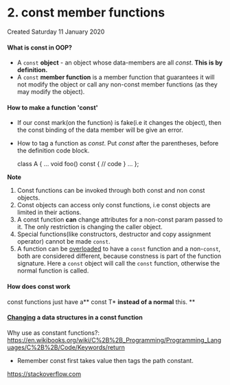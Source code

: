 # 2. const member functions
Created Saturday 11 January 2020

#### What is const in OOP?

* A ``const`` **object** - an object whose data-members are all *const*. **This is by definition.**
* A ``const`` **member function** is a member function that guarantees it will not modify the object or call any non-const member functions (as they may modify the object).


#### How to make a function 'const'

* If our const mark(on the function) is fake(i.e it changes the object), then the const binding of the data member will be give an error.
* How to tag a function as *const*. Put *const* after the parentheses, before the definition code block.


	class A
	{
		...
		void foo() const
		{
			// code
		}
		...
	};

**Note**

1. Const functions can be invoked through both const and non const objects.
2. Const objects can access only const functions, i.e const objects are limited in their actions.
3. A const function **can** change attributes for a non-const param passed to it. The only restriction is changing the caller object.
4. Special functions(like constructors, destructor and copy assignment operator) cannot be made ``const``.
5. A function can be [overloaded](https://www.learncpp.com/cpp-tutorial/810-const-class-objects-and-member-functions/#urvanov-syntax-highlighter-5fc3d172dab82489944693) to have a ``const`` function and a non-``const``, both are considered different, because constness is part of the function signature. Here a ``const`` object will call the ``const``  function, otherwise the normal function is called.


#### How does const work
const functions just have a** const T* **instead of a normal** this. **

#### [Changing](https://stackoverflow.com/questions/6852717/what-can-a-const-method-change/6853421#6853421) a data structures in a const function
Why use as constant functions?: <https://en.wikibooks.org/wiki/C%2B%2B_Programming/Programming_Languages/C%2B%2B/Code/Keywords/return>


* Remember const first takes value then tags the path constant.

<https://stackoverflow.com>

